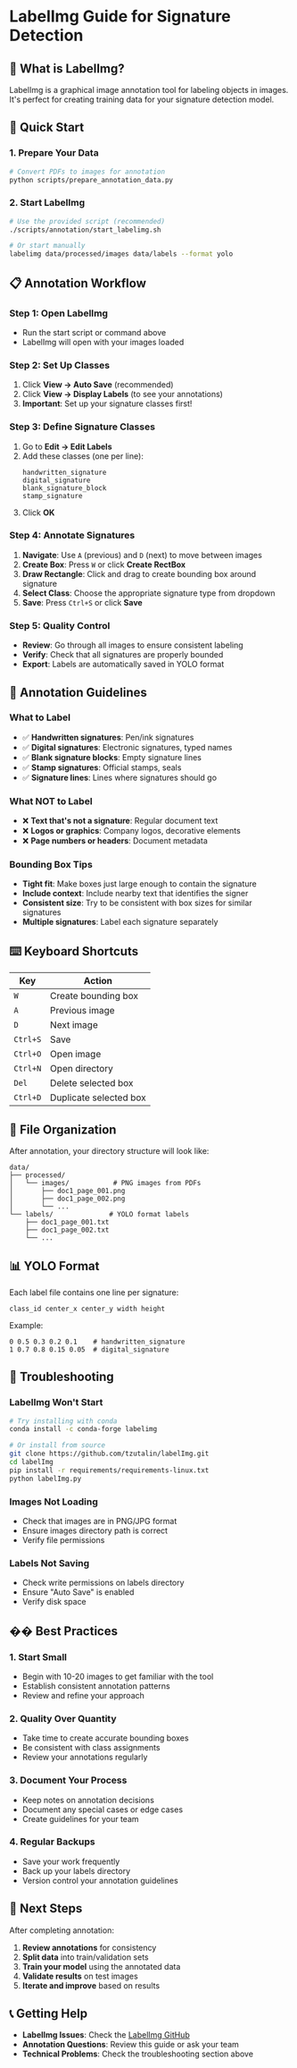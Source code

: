 # LabelImg Guide for Signature Detection

## 🎨 What is LabelImg?

LabelImg is a graphical image annotation tool for labeling objects in images. It's perfect for creating training data for your signature detection model.

## 🚀 Quick Start

### 1. Prepare Your Data
```bash
# Convert PDFs to images for annotation
python scripts/prepare_annotation_data.py
```

### 2. Start LabelImg
```bash
# Use the provided script (recommended)
./scripts/annotation/start_labelimg.sh

# Or start manually
labelimg data/processed/images data/labels --format yolo
```

## 📋 Annotation Workflow

### Step 1: Open LabelImg
- Run the start script or command above
- LabelImg will open with your images loaded

### Step 2: Set Up Classes
1. Click **View → Auto Save** (recommended)
2. Click **View → Display Labels** (to see your annotations)
3. **Important**: Set up your signature classes first!

### Step 3: Define Signature Classes
1. Go to **Edit → Edit Labels**
2. Add these classes (one per line):
   ```
   handwritten_signature
   digital_signature
   blank_signature_block
   stamp_signature
   ```
3. Click **OK**

### Step 4: Annotate Signatures
1. **Navigate**: Use `A` (previous) and `D` (next) to move between images
2. **Create Box**: Press `W` or click **Create RectBox**
3. **Draw Rectangle**: Click and drag to create bounding box around signature
4. **Select Class**: Choose the appropriate signature type from dropdown
5. **Save**: Press `Ctrl+S` or click **Save**

### Step 5: Quality Control
- **Review**: Go through all images to ensure consistent labeling
- **Verify**: Check that all signatures are properly bounded
- **Export**: Labels are automatically saved in YOLO format

## 🎯 Annotation Guidelines

### What to Label
- ✅ **Handwritten signatures**: Pen/ink signatures
- ✅ **Digital signatures**: Electronic signatures, typed names
- ✅ **Blank signature blocks**: Empty signature lines
- ✅ **Stamp signatures**: Official stamps, seals
- ✅ **Signature lines**: Lines where signatures should go

### What NOT to Label
- ❌ **Text that's not a signature**: Regular document text
- ❌ **Logos or graphics**: Company logos, decorative elements
- ❌ **Page numbers or headers**: Document metadata

### Bounding Box Tips
- **Tight fit**: Make boxes just large enough to contain the signature
- **Include context**: Include nearby text that identifies the signer
- **Consistent size**: Try to be consistent with box sizes for similar signatures
- **Multiple signatures**: Label each signature separately

## ⌨️ Keyboard Shortcuts

| Key | Action |
|-----|--------|
| `W` | Create bounding box |
| `A` | Previous image |
| `D` | Next image |
| `Ctrl+S` | Save |
| `Ctrl+O` | Open image |
| `Ctrl+N` | Open directory |
| `Del` | Delete selected box |
| `Ctrl+D` | Duplicate selected box |

## 📁 File Organization

After annotation, your directory structure will look like:

```
data/
├── processed/
│   └── images/           # PNG images from PDFs
│       ├── doc1_page_001.png
│       ├── doc1_page_002.png
│       └── ...
└── labels/              # YOLO format labels
    ├── doc1_page_001.txt
    ├── doc1_page_002.txt
    └── ...
```

## 📊 YOLO Format

Each label file contains one line per signature:
```
class_id center_x center_y width height
```

Example:
```
0 0.5 0.3 0.2 0.1    # handwritten_signature
1 0.7 0.8 0.15 0.05  # digital_signature
```

## 🔧 Troubleshooting

### LabelImg Won't Start
```bash
# Try installing with conda
conda install -c conda-forge labelimg

# Or install from source
git clone https://github.com/tzutalin/labelImg.git
cd labelImg
pip install -r requirements/requirements-linux.txt
python labelImg.py
```

### Images Not Loading
- Check that images are in PNG/JPG format
- Ensure images directory path is correct
- Verify file permissions

### Labels Not Saving
- Check write permissions on labels directory
- Ensure "Auto Save" is enabled
- Verify disk space

## �� Best Practices

### 1. Start Small
- Begin with 10-20 images to get familiar with the tool
- Establish consistent annotation patterns
- Review and refine your approach

### 2. Quality Over Quantity
- Take time to create accurate bounding boxes
- Be consistent with class assignments
- Review your annotations regularly

### 3. Document Your Process
- Keep notes on annotation decisions
- Document any special cases or edge cases
- Create guidelines for your team

### 4. Regular Backups
- Save your work frequently
- Back up your labels directory
- Version control your annotation guidelines

## 🎯 Next Steps

After completing annotation:

1. **Review annotations** for consistency
2. **Split data** into train/validation sets
3. **Train your model** using the annotated data
4. **Validate results** on test images
5. **Iterate and improve** based on results

## 📞 Getting Help

- **LabelImg Issues**: Check the [LabelImg GitHub](https://github.com/tzutalin/labelImg)
- **Annotation Questions**: Review this guide or ask your team
- **Technical Problems**: Check the troubleshooting section above
